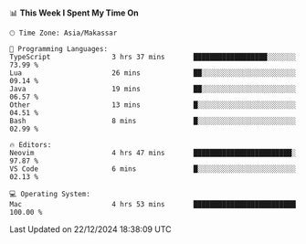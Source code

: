 <!--START_SECTION:waka-->
📊 **This Week I Spent My Time On** 

```text
🕑︎ Time Zone: Asia/Makassar

💬 Programming Languages: 
TypeScript               3 hrs 37 mins       ██████████████████░░░░░░░   73.99 % 
Lua                      26 mins             ██░░░░░░░░░░░░░░░░░░░░░░░   09.14 % 
Java                     19 mins             ██░░░░░░░░░░░░░░░░░░░░░░░   06.57 % 
Other                    13 mins             █░░░░░░░░░░░░░░░░░░░░░░░░   04.51 % 
Bash                     8 mins              █░░░░░░░░░░░░░░░░░░░░░░░░   02.99 % 

🔥 Editors: 
Neovim                   4 hrs 47 mins       ████████████████████████░   97.87 % 
VS Code                  6 mins              █░░░░░░░░░░░░░░░░░░░░░░░░   02.13 % 

💻 Operating System: 
Mac                      4 hrs 53 mins       █████████████████████████   100.00 % 
```


 Last Updated on 22/12/2024 18:38:09 UTC
<!--END_SECTION:waka-->

